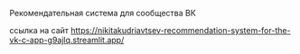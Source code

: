 Рекомендательная система для сообщества ВК

ссылка на сайт https://nikitakudriavtsev-recommendation-system-for-the-vk-c-app-g9ajlq.streamlit.app/
